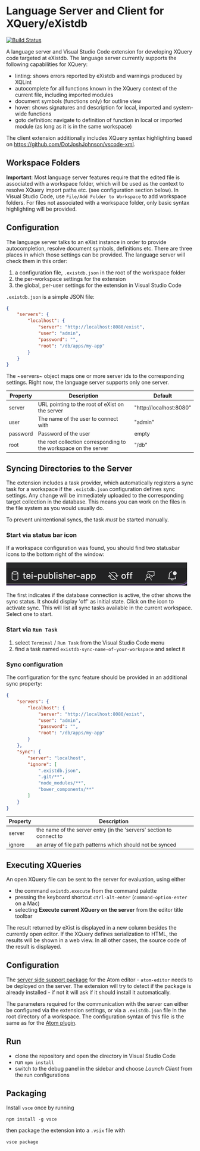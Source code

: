 # Language Server and Client for XQuery/eXistdb

[![Build Status](https://travis-ci.com/wolfgangmm/existdb-langserver.svg?branch=master)](https://travis-ci.com/wolfgangmm/existdb-langserver)

A language server and Visual Studio Code extension for developing XQuery code targeted at eXistdb. The language server currently supports the following capabilities for XQuery:

* linting: shows errors reported by eXistdb and warnings produced by XQLint
* autocomplete for all functions known in the XQuery context of the current file, including imported modules
* document symbols (functions only) for outline view
* hover: shows signatures and description for local, imported and system-wide functions
* goto definition: navigate to definition of function in local or imported module (as long as it is in the same workspace)

The client extension additionally includes XQuery syntax highlighting based on https://github.com/DotJoshJohnson/vscode-xml.

## Workspace Folders

**Important**: Most language server features require that the edited file is associated with a workspace folder, which will be used as the context to resolve XQuery import paths etc. (see configuration section below). In Visual Studio Code, use `File/Add Folder to Workspace` to add workspace folders. For files not associated with a workspace folder, only basic syntax highlighting will be provided.

## Configuration

The language server talks to an eXist instance in order to provide autocompletion, resolve document symbols, definitions etc. There are three places in which those settings can be provided. The language server will check them in this order:

1. a configuration file, `.existdb.json` in the root of the workspace folder
2. the per-workspace settings for the extension
3. the global, per-user settings for the extension in Visual Studio Code

`.existdb.json` is a simple JSON file:

```json
{
    "servers": {
        "localhost": {
            "server": "http://localhost:8080/exist",
            "user": "admin",
            "password": "",
            "root": "/db/apps/my-app"
        }
    }
}
```

The ~servers~ object maps one or more server ids to the corresponding settings. Right now, the language server supports only one server.

| Property | Description                                                      | Default                 |
| -------- | ---------------------------------------------------------------- | ----------------------- |
| server   | URL pointing to the root of eXist on the server                  | "http://localhost:8080" |
| user     | The name of the user to connect with                             | "admin"                 |
| password | Password of the user                                             | empty                   |
| root     | the root collection corresponding to the workspace on the server | "/db"                   |

## Syncing Directories to the Server

The extension includes a task provider, which automatically registers a sync task for a workspace if the `.existdb.json` configuration defines sync settings. Any change will be immediately uploaded to the corresponding target collection in the database. This means you can work on the files in the file system as you would usually do.

To prevent unintentional syncs, the task *must* be started manually.

### Start via status bar icon

If a workspace configuration was found, you should find two statusbar icons to the bottom right of the window: 

![Statusbar screenshot](resources/statusbar.png)

The first indicates if the database connection is active, the other shows the sync status. It should display 'off' as initial state. Click on the icon to activate sync. This will list all sync tasks available in the current workspace. Select one to start.

### Start via `Run Task`

1. select `Terminal` / `Run Task` from the Visual Studio Code menu
2. find a task named `existdb-sync-name-of-your-workspace` and select it

### Sync configuration

The configuration for the sync feature should be provided in an additional sync property:

```json
{
    "servers": {
        "localhost": {
            "server": "http://localhost:8080/exist",
            "user": "admin",
            "password": "",
            "root": "/db/apps/my-app"    
        }
    },
    "sync": {
        "server": "localhost",
        "ignore": [
            ".existdb.json",
            ".git/**",
            "node_modules/**",
            "bower_components/**"
        ]
    }
}
```

| Property | Description                                                           |
| -------- | --------------------------------------------------------------------- |
| server   | the name of the server entry (in the 'servers'  section to connect to |
| ignore   | an array of file path patterns which should not be synced             |

## Executing XQueries

An open XQuery file can be sent to the server for evaluation, using either

* the command `existdb.execute` from the command palette
* pressing the keyboard shortcut `ctrl-alt-enter` (`command-option-enter` on a Mac)
* selecting **Execute current XQuery on the server** from the editor title toolbar

The result returned by eXist is displayed in a new column besides the currently open editor. If the XQuery defines serialization to HTML, the results will be shown in a web view. In all other cases, the source code of the result is displayed.

## Configuration

The [server side support package](https://github.com/eXist-db/atom-editor-support) for the Atom editor - `atom-editor` needs to be deployed on the server. The extension  will try to detect if the package is already installed - if not it will ask if it should install it automatically.

The parameters required for the communication with the server can either be configured via the extension settings, or via a `.existdb.json` file in the root directory of a workspace. The configuration syntax of this file is the same as for the [Atom plugin](https://github.com/eXist-db/atom-existdb).

## Run

* clone the repository and open the directory in Visual Studio Code
* run `npm install`
* switch to the debug panel in the sidebar and choose *Launch Client* from the run configurations

## Packaging

Install `vsce` once by running

```
npm install -g vsce
```

then package the extension into a `.vsix` file with

```
vsce package
```
